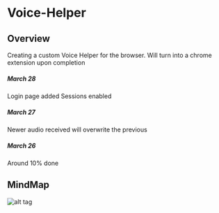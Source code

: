 # Voice-Helper

## Overview

Creating a custom Voice Helper for the browser.
Will turn into a chrome extension upon completion

##### March 28 

Login page added
Sessions enabled

##### March 27

Newer audio received will overwrite the previous

##### March 26

Around 10% done

## MindMap

![alt tag](http://i.imgur.com/v2WDq95.png)